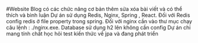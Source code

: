 #Website Blog có các chức năng cơ bản thêm sửa xóa bài viết và có thể thích và bình luận
Dự án sử dụng Redis, Nginx, Spring , React. Đối với Redis config redis ở file property trong spring.
Đối với nginx cần vào thư mục chạy câu lệnh : ./nginx.exe. Database sử dụng h2 lên không cần config
Dự án chỉ mang tính chất học hỏi test kiến thức về jpa và đang phát triển 
